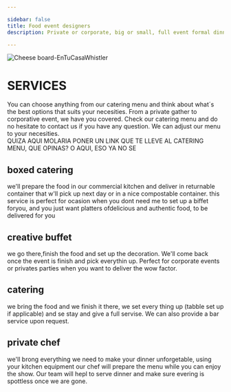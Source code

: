 ```yaml
---

sidebar: false
title: Food event designers
description: Private or corporate, big or small, full event formal dinner seating or a simply drop off packed meal, we´ll make sure your event has everything you need. 

---
```


![Cheese board-EnTuCasaWhistler](/img/EnTuCasa-Cheese.jpg)


# SERVICES
You can choose anything from our catering menu and think about what´s the best options that suits your necesities.
From a private gather to corporative event, we have you covered. Check our catering menu and do no hesitate to contact us if you have any question. We can adjust our menu to your necesities.  
QUIZA AQUI MOLARIA PONER UN LINK QUE TE LLEVE AL CATERING MENU, QUE OPINAS?
O AQUI, ESO YA NO SE


## boxed catering
we'll prepare the food in our commercial kitchen and deliver in returnable container that w'll pick up next day or in a nice compostable container.  this service is perfect for ocasion when you dont need me to set up a biffet foryou, and you just want platters ofdelicious and authentic food, to be delivered for you		

## creative buffet
we go there,finish the food and set up the decoration. We'll come back once the event is finish and pick everythin up.		Perfect for corporate events or privates parties when you want to deliver the wow factor.

## catering
we bring the food and we finish it there, we set every thing up (tabble set up if applicable) and se stay and give a full servise. We can also provide a bar service upon request.

## private chef	
we'll brong everything we need to make your dinner unforgetable, using your kitchen equipment our chef will prepare the menu while you can enjoy the show. Our team will hepl to serve dinner and make sure evering is spottless once we are gone.











